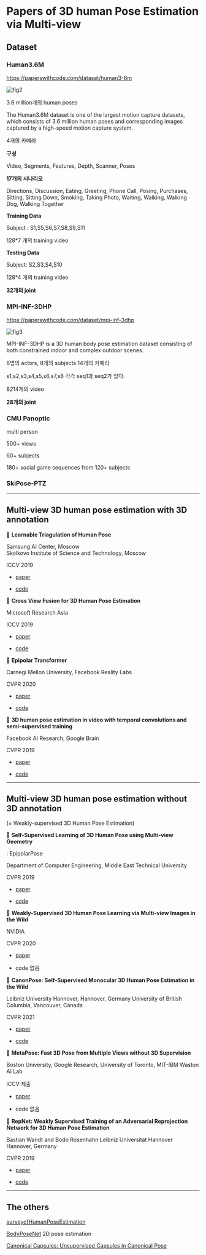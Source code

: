 # Papers of 3D human Pose Estimation via Multi-view 


## Dataset 

### Human3.6M

<https://paperswithcode.com/dataset/human3-6m>


![fig2](https://user-images.githubusercontent.com/831215/47666702-83f82f80-dba4-11e8-89b8-9fd029189ba2.png)

3.6 million개의 human poses

The Human3.6M dataset is one of the largest motion capture datasets, which consists of 3.6 million human poses and corresponding images captured by a high-speed motion capture system.

4개의 카메라 

**구성**

Video, Segments, Features, Depth, Scanner, Poses

**17개의 시나리오**

Directions, Discussion, Eating, Greeting, Phone Call, Posing, Purchases, Sitting, Sitting Down, Smoking, Taking Photo, Waiting, Walking, Walking Dog, Walking Together

**Training Data**

Subject : S1,S5,S6,S7,S8,S9,S11

128*7 개의 training video

**Testing Data**

Subject: S2,S3,S4,S10

128*4 개의 training video

**32개의 joint**


### MPI-INF-3DHP

<https://paperswithcode.com/dataset/mpi-inf-3dhp>

![fig3](https://www.researchgate.net/profile/Sandika-Biswas-2/publication/336161944/figure/fig2/AS:845671196274688@1578635133172/Left-Image-from-MPI-INF-3dHP-test-dataset-Right-Comparison-of-2d-ground-truth-pose.png)

MPI-INF-3DHP is a 3D human body pose estimation dataset consisting of both constrained indoor and complex outdoor scenes.

8명의 actors, 8개의 subjects 14개의 카메라 

s1,s2,s3,s4,s5,s6,s7,s8 각각 seq1과 seq2가 있다.

8*2*14개의 video

**28개의 joint**

### CMU Panoptic 

multi person 

500+ views

60+ subjects

180+ social game sequences from 120+ subjects

### SkiPose-PTZ


---

## Multi-view 3D human pose estimation with 3D annotation 

🔗 **Learnable Triagulation of Human Pose**

Samsung AI Center, Moscow  
Skolkovo Institute of Science and Technology, Moscow

ICCV 2019

- [paper](https://openaccess.thecvf.com/content_ICCV_2019/papers/Iskakov_Learnable_Triangulation_of_Human_Pose_ICCV_2019_paper.pdf)

- [code](https://github.com/karfly/learnable-triangulation-pytorch)


🔗 **Cross View Fusion for 3D Human Pose Estimation**

Microsoft Research Asia

ICCV 2019

- [paper](https://openaccess.thecvf.com/content_ICCV_2019/papers/Qiu_Cross_View_Fusion_for_3D_Human_Pose_Estimation_ICCV_2019_paper.pdf)

- [code](https://github.com/microsoft/multiview-human-pose-estimation-pytorch)


🔗 **Epipolar Transformer**

Carnegi Mellon University, Facebook Reality Labs

CVPR 2020

- [paper](https://openaccess.thecvf.com/content_CVPR_2020/papers/He_Epipolar_Transformers_CVPR_2020_paper.pdf)

- [code](https://github.com/yihui-he/epipolar-transformers)

🔗 **3D human pose estimation in video with temporal convolutions and semi-supervised training**

Facebook AI Research, Google Brain

CVPR 2019

- [paper](https://openaccess.thecvf.com/content_CVPR_2019/papers/Pavllo_3D_Human_Pose_Estimation_in_Video_With_Temporal_Convolutions_and_CVPR_2019_paper.pdf)

- [code](https://github.com/facebookresearch/VideoPose3D)

---

## Multi-view 3D human pose estimation without 3D annotation 
(= Weakly-supervised 3D Human Pose Estimation)

🔗 **Self-Supervised Learning of 3D Human Pose using Multi-view Geometry**

: EpipolarPose

Department of Computer Engineering, Middle East Technical University

CVPR 2019

- [paper](https://openaccess.thecvf.com/content_CVPR_2019/papers/Kocabas_Self-Supervised_Learning_of_3D_Human_Pose_Using_Multi-View_Geometry_CVPR_2019_paper.pdf)

- [code](https://github.com/mkocabas/EpipolarPose)

🔗 **Weakly-Supervised 3D Human Pose Learning via Multi-view Images in the Wild**

NVIDIA

CVPR 2020

- [paper](https://openaccess.thecvf.com/content_CVPR_2020/papers/Iqbal_Weakly-Supervised_3D_Human_Pose_Learning_via_Multi-View_Images_in_the_CVPR_2020_paper.pdf)

- code 없음 

🔗 **CanonPose: Self-Supervised Monocular 3D Human Pose Estimation in the Wild**

Leibniz University Hannover, Hannover, Germany
University of British Columbia, Vancouver, Canada

CVPR 2021

- [paper](https://openaccess.thecvf.com/content/CVPR2021/papers/Wandt_CanonPose_Self-Supervised_Monocular_3D_Human_Pose_Estimation_in_the_Wild_CVPR_2021_paper.pdf)

- [code](https://github.com/bastianwandt/CanonPose)

🔗 **MetaPose: Fast 3D Pose from Multiple Views without 3D Supervision**

Boston University, Google Research, University of Toronto, MIT-IBM Waston AI Lab

ICCV 제출

- [paper](https://arxiv.org/pdf/2108.04869v1.pdf)

- code 없음 

🔗 **RepNet: Weakly Supervised Training of an Adversarial Reprojection Network for 3D Human Pose Estimation**

Bastian Wandt and Bodo Rosenhahn
Leibniz Universitat Hannover 
Hannover, Germany

CVPR 2019

- [paper](https://openaccess.thecvf.com/content_CVPR_2019/papers/Wandt_RepNet_Weakly_Supervised_Training_of_an_Adversarial_Reprojection_Network_for_CVPR_2019_paper.pdf)

- [code](https://github.com/bastianwandt/RepNet)

---

## The others

[surveyofHumanPoseEstimation](https://ieeexplore.ieee.org/stamp/stamp.jsp?arnumber=9144178)

[BodyPoseNet](https://eehoeskrap.tistory.com/564)
2D pose estimation 

[Canonical Capsules: Unsupervised Capsules in Canonical Pose](https://arxiv.org/pdf/2012.04718.pdf)
